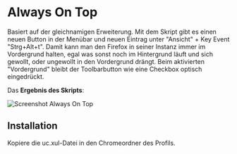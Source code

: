 # Always On Top
Basiert auf der gleichnamigen Erweiterung. Mit dem Skript gibt es einen neuen Button in der Menübar und neuen Eintrag unter "Ansicht" + 
Key Event "Strg+Alt+t". Damit kann man den Firefox in seiner Instanz immer im Vordergrund halten, egal was sonst noch im Hintergrund läuft 
und sich gewollt, oder ungewollt in den Vordergrund drängt. Beim aktivierten "Vordergrund" bleibt der Toolbarbutton wie eine Checkbox 
optisch eingedrückt.

Das **Ergebnis des Skripts**:

![Screenshot Always On Top](https://github.com/ardiman/userChrome.js/raw/master/alwaysontop/scr_alwaysontop.png)

## Installation
Kopiere die uc.xul-Datei in den Chromeordner des Profils.
